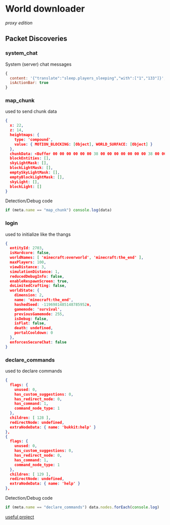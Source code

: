 # World downloader
*proxy edition*

## Packet Discoveries
### system_chat
System (server) chat messages
```js
{
  content: '{"translate":"sleep.players_sleeping","with":["1","133"]}',
  isActionBar: true
}
```

### map_chunk
used to send chunk data

```json
{
  x: 22,
  z: 14,
  heightmaps: {
    type: 'compound',
    value: { MOTION_BLOCKING: [Object], WORLD_SURFACE: [Object] }
  },
  chunkData: <Buffer 00 00 00 00 00 00 38 00 00 00 00 00 00 00 38 00 00 00 00 00 00 00 38 00 00 00 00 00 00 00 38 00 00 00 00 00 00 00 38 00 00 00 00 00 00 00 38 00 00 00 ... 78 more bytes>,
  blockEntities: [],
  skyLightMask: [],
  blockLightMask: [],
  emptySkyLightMask: [],
  emptyBlockLightMask: [],
  skyLight: [],
  blockLight: []
}
```

Detection/Debug code
```js
if (meta.name == "map_chunk") console.log(data)
```

### login
used to initialize like the thangs
```json
{
  entityId: 2703,
  isHardcore: false,
  worldNames: [ 'minecraft:overworld', 'minecraft:the_end' ],
  maxPlayers: 100,
  viewDistance: 3,
  simulationDistance: 1,
  reducedDebugInfo: false,
  enableRespawnScreen: true,
  doLimitedCrafting: false,
  worldState: {
    dimension: 2,
    name: 'minecraft:the_end',
    hashedSeed: -1196981485148785952n,
    gamemode: 'survival',
    previousGamemode: 255,
    isDebug: false,
    isFlat: false,
    death: undefined,
    portalCooldown: 0
  },
  enforcesSecureChat: false
}
```

### declare_commands
used to declare commands

```json
{
  flags: {
    unused: 0,
    has_custom_suggestions: 0,
    has_redirect_node: 0,
    has_command: 1,
    command_node_type: 1
  },
  children: [ 128 ],
  redirectNode: undefined,
  extraNodeData: { name: 'bukkit:help' }
},
{
  flags: {
    unused: 0,
    has_custom_suggestions: 0,
    has_redirect_node: 0,
    has_command: 1,
    command_node_type: 1
  },
  children: [ 129 ],
  redirectNode: undefined,
  extraNodeData: { name: 'help' }
},
```
Detection/Debug code
```js
if (meta.name == "declare_commands") data.nodes.forEach(console.log)
```

[useful project](https://github.com/MineProxy/mineproxy/blob/master/lib/Proxy.js)